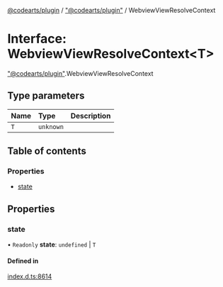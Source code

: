[@codearts/plugin](../README.md) / ["@codearts/plugin"](../modules/_codearts_plugin_.md) / WebviewViewResolveContext

# Interface: WebviewViewResolveContext<T\>

["@codearts/plugin"](../modules/_codearts_plugin_.md).WebviewViewResolveContext

## Type parameters

| Name | Type | Description |
| :------ | :------ | :------ |
| `T` | `unknown` |  |

## Table of contents

### Properties

- [state](codearts_plugin_.WebviewViewResolveContext.md#state)

## Properties

### state

• `Readonly` **state**: `undefined` \| `T`

#### Defined in

[index.d.ts:8614](https://github.com/huaweicloud/cloudide-plugin-api/blob/a4193a8/index.d.ts#L8614)
